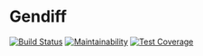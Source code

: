 # Gendiff
[![Build Status](https://travis-ci.org/ravbetsky/project-lvl2-s233.svg?branch=master)](https://travis-ci.org/ravbetsky/project-lvl2-s233) [![Maintainability](https://api.codeclimate.com/v1/badges/b6e92171ae2f45f480cd/maintainability)](https://codeclimate.com/github/ravbetsky/project-lvl2-s233/maintainability) [![Test Coverage](https://api.codeclimate.com/v1/badges/b6e92171ae2f45f480cd/test_coverage)](https://codeclimate.com/github/ravbetsky/project-lvl2-s233/test_coverage)
